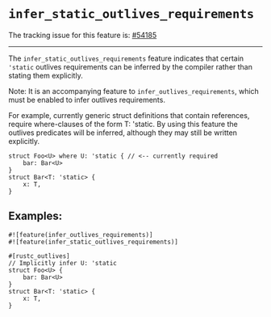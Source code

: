 # `infer_static_outlives_requirements`

The tracking issue for this feature is: [#54185]

[#54185]: https://github.com/rust-lang/rust/issues/54185

------------------------
The `infer_static_outlives_requirements` feature indicates that certain
`'static` outlives requirements can be inferred by the compiler rather than
stating them explicitly.

Note: It is an accompanying feature to `infer_outlives_requirements`,
which must be enabled to infer outlives requirements.

For example, currently generic struct definitions that contain
references, require where-clauses of the form T: 'static. By using
this feature the outlives predicates will be inferred, although
they may still be written explicitly.

```rust,ignore (pseudo-Rust)
struct Foo<U> where U: 'static { // <-- currently required
    bar: Bar<U>
}
struct Bar<T: 'static> {
    x: T,
}
```


## Examples:

```rust,ignore (pseudo-Rust)
#![feature(infer_outlives_requirements)]
#![feature(infer_static_outlives_requirements)]

#[rustc_outlives]
// Implicitly infer U: 'static
struct Foo<U> {
    bar: Bar<U>
}
struct Bar<T: 'static> {
    x: T,
}
```

